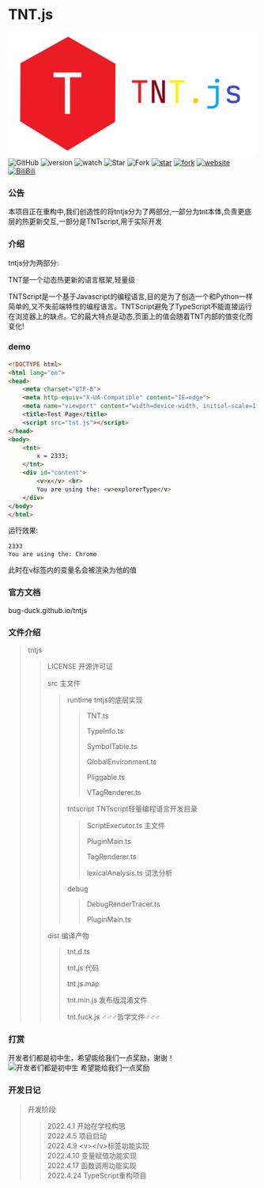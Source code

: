 # TNT.js
![输入图片说明](tnt.js.logo.length.png)
![GitHub](https://img.shields.io/github/license/Bug-Duck/tntjs)
![version](https://img.shields.io/badge/version-0.0.3-green)
![watch](https://img.shields.io/github/watchers/Bug-Duck/tntjs?color=blue&logo=github&style=flat-square)
![Star](https://img.shields.io/github/stars/Bug-Duck/tntjs?color=yellow&logo=github&style=flat-square)
![Fork](https://img.shields.io/github/forks/Bug-Duck/tntjs?color=green&logo=github&style=flat-square)
[![star](https://gitee.com/BugDucker/tntjs/badge/star.svg?theme=dark)](https://gitee.com/BugDucker/tntjs/stargazers)
[![fork](https://gitee.com/BugDucker/tntjs/badge/fork.svg?theme=dark)](https://gitee.com/BugDucker/tntjs/members)
[![website](https://img.shields.io/badge/website-bugduck.cn-yellowgreen)](https://www.bugduck.cn)
[![BiliBili](https://img.shields.io/static/v1?label=bilibili&message=BugDuck开源团队&color=ff69b4&logo=bilibili)](https://space.bilibili.com/1959824394?spm_id_from=333.337.0.0)

### 公告
本项目正在重构中,我们创造性的将tntjs分为了两部分,一部分为tnt本体,负责更底层的热更新交互,一部分是TNTscript,用于实际开发

### 介绍
tntjs分为两部分:

TNT是一个动态热更新的语言框架,轻量级

TNTScript是一个基于Javascript的编程语言,目的是为了创造一个和Python一样简单的,又不失前端特性的编程语言。TNTScript避免了TypeScript不能直接运行在浏览器上的缺点。它的最大特点是动态,页面上的值会随着TNT内部的值变化而变化!<br/>



### demo
```html
<!DOCTYPE html>
<html lang="en">
<head>
    <meta charset="UTF-8">
    <meta http-equiv="X-UA-Compatible" content="IE=edge">
    <meta name="viewport" content="width=device-width, initial-scale=1.0">
    <title>Test Page</title>
    <script src="tnt.js"></script>
</head>
<body>
    <tnt>
        x = 2333;
    </tnt>
    <div id="content">
        <v>x</v> <br>
        You are using the: <v>explorerType</v>
    </div>
</body>
</html>
```
运行效果:
```
2333
You are using the: Chrome
```
此时在v标签内的变量名会被渲染为他的值
### 官方文档
bug-duck.github.io/tntjs

### 文件介绍
> tntjs
> > LICENSE 开源许可证
> > 
> > src 主文件
> > > runtime tntjs的底层实现
> > > > TNT.ts
> > > > 
> > > > TypeInfo.ts
> > > > 
> > > > SymbolTable.ts
> > > > 
> > > > GlobalEnvironment.ts
> > > > 
> > > > Pliggable.ts
> > > > 
> > > > VTagRenderer.ts
> > > >
> > > tntscript TNTscript轻量编程语言开发目录
> > > >  ScriptExecutor.ts 主文件
> > > > 
> > > > PluginMain.ts
> > > > 
> > > > TagRenderer.ts
> > > > 
> > > > lexicalAnalysis.ts 词法分析
> > > > 
> > > debug
> > > > DebugRenderTracer.ts
> > > > 
> > > >  PluginMain.ts
> > > >
> > dist 编译产物
> > > tnt.d.ts
> > > 
> > > tnt.js 代码
> > > 
> > > tnt.js.map
> > > 
> > > tnt.min.js 发布版混淆文件
> > > 
> > > tnt.fuck.js ♂♂♂哲学文件♂♂♂


### 打赏
开发者们都是初中生，希望能给我们一点奖励，谢谢！
![开发者们都是初中生 希望能给我们一点奖励](https://img-blog.csdnimg.cn/369cf4080e44416b9e78e58872615d6b.png?x-oss-process=image/watermark,type_d3F5LXplbmhlaQ,shadow_50,text_Q1NETiBA566x5a2Q5ZCbc2hlZXA=,size_20,color_FFFFFF,t_70,g_se,x_16#pic_center)

### 开发日记
> 开发阶段
> > 2022.4.1 开始在学校构思<br/>
> > 2022.4.5 项目启动<br/>
> > 2022.4.9 \<v\>\</v\>标签功能实现<br/>
> > 2022.4.10 变量赋值功能实现<br/>
> > 2022.4.17 函数调用功能实现<br/>
> > 2022.4.24 TypeScript重构项目

